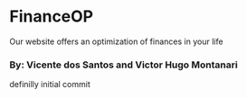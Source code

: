 # FinanceOP
Our website offers an optimization of finances in your life

### By: Vicente dos Santos and Victor Hugo Montanari

definilly initial commit